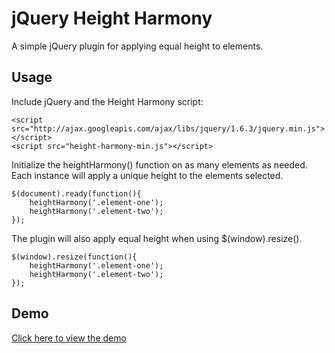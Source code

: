 # jQuery Height Harmony
A simple jQuery plugin for applying equal height to elements.

## Usage
Include jQuery and the Height Harmony script:
```
<script src="http://ajax.googleapis.com/ajax/libs/jquery/1.6.3/jquery.min.js"></script>
<script src="height-harmony-min.js"></script>
```

Initialize the heightHarmony() function on as many elements as needed. Each instance will apply a unique height to the elements selected.
```
$(document).ready(function(){
    heightHarmony('.element-one');
    heightHarmony('.element-two');
});
```

The plugin will also apply equal height when using $(window).resize().
```
$(window).resize(function(){
    heightHarmony('.element-one');
    heightHarmony('.element-two');
});
```

## Demo
[Click here to view the demo](https://htmlpreview.github.io/?https://github.com/byronjohnson/height-harmony/blob/master/demo/demo.html)